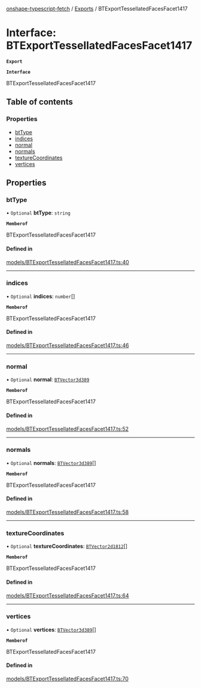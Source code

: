 [onshape-typescript-fetch](../README.md) / [Exports](../modules.md) / BTExportTessellatedFacesFacet1417

# Interface: BTExportTessellatedFacesFacet1417

**`Export`**

**`Interface`**

BTExportTessellatedFacesFacet1417

## Table of contents

### Properties

- [btType](BTExportTessellatedFacesFacet1417.md#bttype)
- [indices](BTExportTessellatedFacesFacet1417.md#indices)
- [normal](BTExportTessellatedFacesFacet1417.md#normal)
- [normals](BTExportTessellatedFacesFacet1417.md#normals)
- [textureCoordinates](BTExportTessellatedFacesFacet1417.md#texturecoordinates)
- [vertices](BTExportTessellatedFacesFacet1417.md#vertices)

## Properties

### btType

• `Optional` **btType**: `string`

**`Memberof`**

BTExportTessellatedFacesFacet1417

#### Defined in

[models/BTExportTessellatedFacesFacet1417.ts:40](https://github.com/toebes/onshape-typescript-fetch/blob/3e11ae1/models/BTExportTessellatedFacesFacet1417.ts#L40)

___

### indices

• `Optional` **indices**: `number`[]

**`Memberof`**

BTExportTessellatedFacesFacet1417

#### Defined in

[models/BTExportTessellatedFacesFacet1417.ts:46](https://github.com/toebes/onshape-typescript-fetch/blob/3e11ae1/models/BTExportTessellatedFacesFacet1417.ts#L46)

___

### normal

• `Optional` **normal**: [`BTVector3d389`](BTVector3d389.md)

**`Memberof`**

BTExportTessellatedFacesFacet1417

#### Defined in

[models/BTExportTessellatedFacesFacet1417.ts:52](https://github.com/toebes/onshape-typescript-fetch/blob/3e11ae1/models/BTExportTessellatedFacesFacet1417.ts#L52)

___

### normals

• `Optional` **normals**: [`BTVector3d389`](BTVector3d389.md)[]

**`Memberof`**

BTExportTessellatedFacesFacet1417

#### Defined in

[models/BTExportTessellatedFacesFacet1417.ts:58](https://github.com/toebes/onshape-typescript-fetch/blob/3e11ae1/models/BTExportTessellatedFacesFacet1417.ts#L58)

___

### textureCoordinates

• `Optional` **textureCoordinates**: [`BTVector2d1812`](BTVector2d1812.md)[]

**`Memberof`**

BTExportTessellatedFacesFacet1417

#### Defined in

[models/BTExportTessellatedFacesFacet1417.ts:64](https://github.com/toebes/onshape-typescript-fetch/blob/3e11ae1/models/BTExportTessellatedFacesFacet1417.ts#L64)

___

### vertices

• `Optional` **vertices**: [`BTVector3d389`](BTVector3d389.md)[]

**`Memberof`**

BTExportTessellatedFacesFacet1417

#### Defined in

[models/BTExportTessellatedFacesFacet1417.ts:70](https://github.com/toebes/onshape-typescript-fetch/blob/3e11ae1/models/BTExportTessellatedFacesFacet1417.ts#L70)
